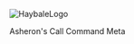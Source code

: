 ![HaybaleLogo](https://github.com/user-attachments/assets/f258ef06-10df-4802-898a-35018b45b1f4)

Asheron's Call Command Meta
